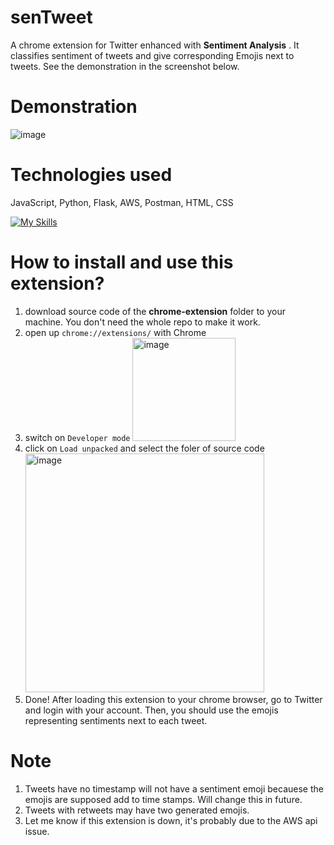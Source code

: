 # senTweet
 A chrome extension for Twitter enhanced with **Sentiment Analysis** . It classifies sentiment of tweets and give corresponding Emojis next to tweets. See the demonstration in the screenshot below.
 
 # Demonstration
 ![image](https://user-images.githubusercontent.com/18302400/230457004-94b8b497-c49e-4225-b408-2d003640041c.png)

 
# Technologies used
JavaScript, Python, Flask, AWS, Postman, HTML, CSS 

[![My Skills](https://skillicons.dev/icons?i=js,py,flask,aws,postman,html,css&perline=10)](https://skillicons.dev)

# How to install and use this extension?
1. download source code of the **chrome-extension** folder to your machine. You don't need the whole repo to make it work.
2. open up `chrome://extensions/` with Chrome
3. switch on `Developer mode` <img width="165" alt="image" src="https://user-images.githubusercontent.com/18302400/215185985-7dd56661-0c8a-4d51-a5be-5a08d4de15e9.png">
4. click on `Load unpacked` and select the foler of source code <img width="382" alt="image" src="https://user-images.githubusercontent.com/18302400/215186131-933d24bf-39ac-4d82-a078-cbf271370e99.png">
5. Done! After loading this extension to your chrome browser, go to Twitter and login with your account. Then, you should use the emojis representing sentiments next to each tweet.

# Note
1. Tweets have no timestamp will not have a sentiment emoji becauese the emojis are supposed add to time stamps. Will change this in future.
2. Tweets with retweets may have two generated emojis.
3. Let me know if this extension is down, it's probably due to the AWS api issue.
